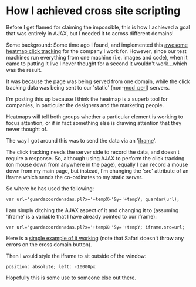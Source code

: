 # How I achieved cross site scripting

Before I get flamed for claiming the impossible, this is how I achieved a goal that was entirely in AJAX, but I needed it to across different domains!

Some background: Some time ago I found, and implemented this [awesome heatmap click tracking](http://blog.corunet.com/english/the-definitive-heatmap) for the company I work for.  However, since our test machines run everything from one machine (i.e. images and code), when it came to putting it live I never thought for a second it wouldn't work...which was the result.

It was because the page was being served from one domain, while the click tracking data was being sent to our 'static' (non-[mod_perl](http://perl.apache.org/)) servers.


<!--more-->

I'm posting this up because I think the heatmap is a superb tool for companies, in particular the designers and the marketing people. 

Heatmaps will tell both groups whether a particular element is working to focus attention, or if in fact something else is drawing attention that they never thought of.

The way I got around this was to send the data via an '<acronym title="Inline Frame">iframe</acronym>'.

The click tracking needs the server side to record the data, and doesn't require a response.  So, although using AJAX to perform the click tracking (on mouse down from anywhere in the page), equally I can record a mouse down from my main page, but instead, I'm changing the 'src' attribute of an iframe which sends the co-ordinates to my static server.

So where he has used the following:

`var url='guardacoordenadas.pl?x='+tempX+'&y='+tempY;
guardar(url);`

I am simply ditching the AJAX aspect of it and changing it to (assuming 'iframe' is a variable that I have already pointed to our iframe):

`var url='guardacoordenadas.pl?x='+tempX+'&y='+tempY;
iframe.src=url;`

Here is a [simple example of it working](http://remysharp.com/wp-content/uploads/2007/01/crossdomain.html) (note that Safari doesn't throw any errors on the cross domain button).

Then I would style the iframe to sit outside of the window:

`position: absolute; left: -10000px`

Hopefully this is some use to someone else out there.